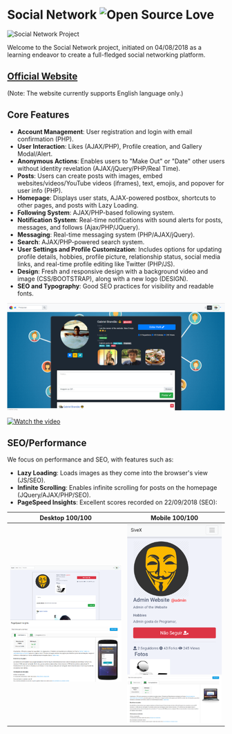 # Social Network ![Open Source Love](https://badges.frapsoft.com/os/v1/open-source.svg?v=103)

![Social Network Project](https://socialify.git.ci/bakill3/social_network/image?language=1&name=1&owner=1&pattern=Plus&stargazers=1&theme=Light)

Welcome to the Social Network project, initiated on 04/08/2018 as a learning endeavor to create a full-fledged social networking platform.

## [Official Website](https://network.socialsivex.com/)
(Note: The website currently supports English language only.)

## Core Features

- **Account Management**: User registration and login with email confirmation (PHP).
- **User Interaction**: Likes (AJAX/PHP), Profile creation, and Gallery Modal/Alert.
- **Anonymous Actions**: Enables users to "Make Out" or "Date" other users without identity revelation (AJAX/jQuery/PHP/Real Time).
- **Posts**: Users can create posts with images, embed websites/videos/YouTube videos (iframes), text, emojis, and popover for user info (PHP).
- **Homepage**: Displays user stats, AJAX-powered postbox, shortcuts to other pages, and posts with Lazy Loading.
- **Following System**: AJAX/PHP-based following system.
- **Notification System**: Real-time notifications with sound alerts for posts, messages, and follows (Ajax/PHP/JQuery).
- **Messaging**: Real-time messaging system (PHP/AJAX/jQuery).
- **Search**: AJAX/PHP-powered search system.
- **User Settings and Profile Customization**: Includes options for updating profile details, hobbies, profile picture, relationship status, social media links, and real-time profile editing like Twitter (PHP/JS).
- **Design**: Fresh and responsive design with a background video and image (CSS/BOOTSTRAP), along with a new logo (DESIGN).
- **SEO and Typography**: Good SEO practices for visibility and readable fonts.

![Social Network Screenshot](https://github.com/bakill3/social_network/blob/master/social2.png)

[![Watch the video](https://img.youtube.com/vi/4SXMmKn_MYs/maxresdefault.jpg)](https://www.youtube.com/watch?v=4SXMmKn_MYs)


## SEO/Performance

We focus on performance and SEO, with features such as:

- **Lazy Loading**: Loads images as they come into the browser's view (JS/SEO).
- **Infinite Scrolling**: Enables infinite scrolling for posts on the homepage (JQuery/AJAX/PHP/SEO).
- **PageSpeed Insights**: Excellent scores recorded on 22/09/2018 (SEO):

| Desktop 100/100 | Mobile 100/100 |
|---|---|
| ![Desktop](https://github.com/bakill3/social_network/blob/master/desktop.png) ![Insights1](https://github.com/bakill3/social_network/blob/master/in1.png) | ![Mobile](https://github.com/bakill3/social_network/blob/master/mobile.png) ![Insights2](https://github.com/bakill3/social_network/blob/master/in2.png) |



